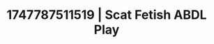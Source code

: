 ---
categories:
- Glory hole
- Threesome action
- Babysitter scenario
- Erotic AI content
- Pleasure mapping
image: /assets/images/1747787511519.jpg
layout: post
seo:
  description: Featured content with sensual Scat Fetish, ABDL Play. HD images available.
  keywords: Scat Fetish, ABDL Play
  og_image: /assets/images/1747787511519.jpg
  schema_type: VisualArtwork
tags:
- ABDL Play
- '#1747787511519'
- Scat Fetish
title: 1747787511519 | Scat Fetish ABDL Play
---